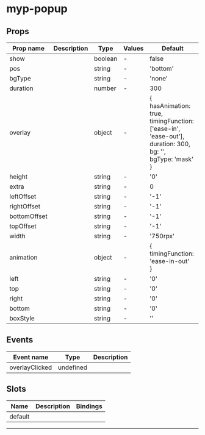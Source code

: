 # myp-popup

## Props

| Prop name    | Description | Type    | Values | Default                                                                                                                       |
| ------------ | ----------- | ------- | ------ | ----------------------------------------------------------------------------------------------------------------------------- |
| show         |             | boolean | -      | false                                                                                                                         |
| pos          |             | string  | -      | 'bottom'                                                                                                                      |
| bgType       |             | string  | -      | 'none'                                                                                                                        |
| duration     |             | number  | -      | 300                                                                                                                           |
| overlay      |             | object  | -      | {<br> hasAnimation: true,<br> timingFunction: ['ease-in', 'ease-out'],<br> duration: 300,<br> bg: '',<br> bgType: 'mask'<br>} |
| height       |             | string  | -      | '0'                                                                                                                           |
| extra        |             | string  | -      | 0                                                                                                                             |
| leftOffset   |             | string  | -      | '-1'                                                                                                                          |
| rightOffset  |             | string  | -      | '-1'                                                                                                                          |
| bottomOffset |             | string  | -      | '-1'                                                                                                                          |
| topOffset    |             | string  | -      | '-1'                                                                                                                          |
| width        |             | string  | -      | '750rpx'                                                                                                                      |
| animation    |             | object  | -      | {<br> timingFunction: 'ease-in-out'<br>}                                                                                      |
| left         |             | string  | -      | '0'                                                                                                                           |
| top          |             | string  | -      | '0'                                                                                                                           |
| right        |             | string  | -      | '0'                                                                                                                           |
| bottom       |             | string  | -      | '0'                                                                                                                           |
| boxStyle     |             | string  | -      | ''                                                                                                                            |

## Events

| Event name     | Type      | Description |
| -------------- | --------- | ----------- |
| overlayClicked | undefined |

## Slots

| Name    | Description | Bindings |
| ------- | ----------- | -------- |
| default |             |          |

---
